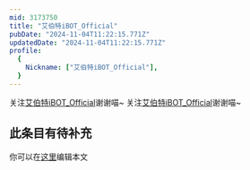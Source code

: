 ```yaml
---
mid: 3173750
title: "艾伯特iBOT_Official"
pubDate: "2024-11-04T11:22:15.771Z"
updatedDate: "2024-11-04T11:22:15.771Z"
profile:
  {
    Nickname: ["艾伯特iBOT_Official"],
  }
---
```


关注[艾伯特iBOT_Official](https://space.bilibili.com/3173750)谢谢喵~ 关注[艾伯特iBOT_Official](https://space.bilibili.com/3173750)谢谢喵~

## 此条目有待补充
你可以在[这里](https://github.com/Yuhanawa/VTuber.ICU/edit/master/src/content/v/艾伯特iBOT_Official/index.md)编辑本文
